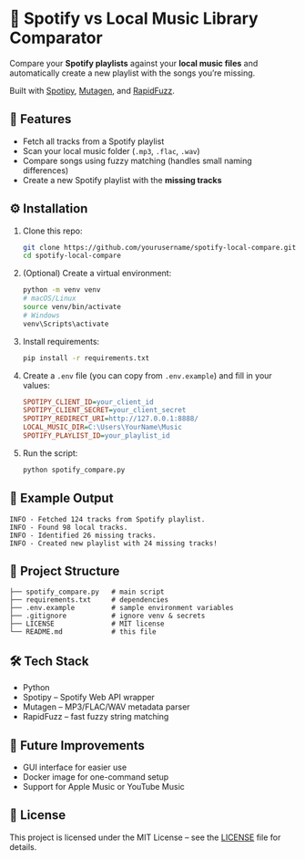 # 🎵 Spotify vs Local Music Library Comparator

Compare your **Spotify playlists** against your **local music files** and automatically create a new playlist with the songs you’re missing.

Built with [Spotipy](https://spotipy.readthedocs.io/), [Mutagen](https://mutagen.readthedocs.io/), and [RapidFuzz](https://maxbachmann.github.io/RapidFuzz/).

## 🚀 Features
- Fetch all tracks from a Spotify playlist  
- Scan your local music folder (`.mp3`, `.flac`, `.wav`)  
- Compare songs using fuzzy matching (handles small naming differences)  
- Create a new Spotify playlist with the **missing tracks**  

## ⚙️ Installation

1. Clone this repo:
   ```bash
   git clone https://github.com/yourusername/spotify-local-compare.git
   cd spotify-local-compare
   ```

2. (Optional) Create a virtual environment:
   ```bash
   python -m venv venv
   # macOS/Linux
   source venv/bin/activate
   # Windows
   venv\Scripts\activate
   ```

3. Install requirements:
   ```bash
   pip install -r requirements.txt
   ```

4. Create a `.env` file (you can copy from `.env.example`) and fill in your values:
   ```ini
   SPOTIPY_CLIENT_ID=your_client_id
   SPOTIPY_CLIENT_SECRET=your_client_secret
   SPOTIPY_REDIRECT_URI=http://127.0.0.1:8888/
   LOCAL_MUSIC_DIR=C:\Users\YourName\Music
   SPOTIFY_PLAYLIST_ID=your_playlist_id
   ```

5. Run the script:
   ```bash
   python spotify_compare.py
   ```

## 📸 Example Output
```
INFO - Fetched 124 tracks from Spotify playlist.
INFO - Found 98 local tracks.
INFO - Identified 26 missing tracks.
INFO - Created new playlist with 24 missing tracks!
```

## 📂 Project Structure
```
├── spotify_compare.py   # main script
├── requirements.txt     # dependencies
├── .env.example         # sample environment variables
├── .gitignore           # ignore venv & secrets
├── LICENSE              # MIT license
└── README.md            # this file
```

## 🛠️ Tech Stack
- Python  
- Spotipy – Spotify Web API wrapper  
- Mutagen – MP3/FLAC/WAV metadata parser  
- RapidFuzz – fast fuzzy string matching  

## 📌 Future Improvements
- GUI interface for easier use  
- Docker image for one-command setup  
- Support for Apple Music or YouTube Music  

## 📄 License
This project is licensed under the MIT License – see the [LICENSE](LICENSE) file for details.
